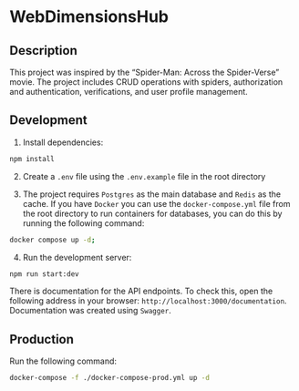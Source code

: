# WebDimensionsHub

## Description

This project was inspired by the “Spider-Man: Across the Spider-Verse” movie.
The project includes CRUD operations with spiders, authorization and authentication, verifications, and user profile management.

## Development

1. Install dependencies:

```bash
npm install
```

2. Create a `.env` file using the `.env.example` file in the root directory

3. The project requires `Postgres` as the main database and `Redis` as the cache. If you have `Docker` you can use the `docker-compose.yml` file from the root directory to run containers for databases, you can do this by running the following command:

```bash
docker compose up -d;
```

4. Run the development server:

```bash
npm run start:dev
```

There is documentation for the API endpoints. To check this, open the following address in your browser:
`http://localhost:3000/documentation`.
Documentation was created using `Swagger`.

## Production

Run the following command:

```bash
docker-compose -f ./docker-compose-prod.yml up -d
```
